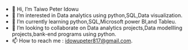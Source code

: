 - 👋 Hi, I’m Taiwo Peter Idowu
- 👀 I’m interested in Data analytics using python,SQL,Data visualization.
- 🌱 I’m currently learning python,SQL,Microsoft power BI,and Tableu.
- 💞️ I’m looking to collaborate on Data analytics projects,Data modellling projects,bank-end programs using python.
- 📫 How to reach me : idowupeter817@gmail.com.

<!---
Peter817/Peter817 is a ✨ special ✨ repository because its `README.md` (this file) appears on your GitHub profile.
You can click the Preview link to take a look at your changes.
--->
